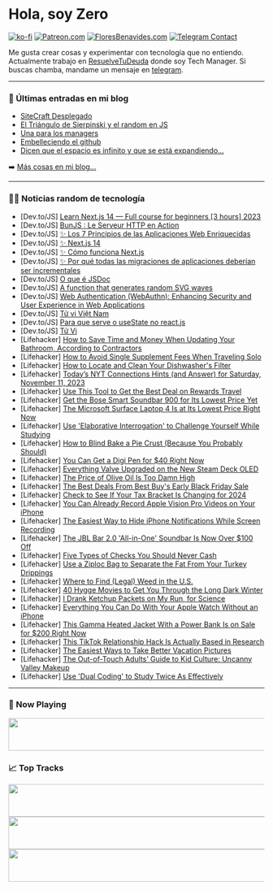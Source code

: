 # Hola, soy Zero

[![ko-fi](https://ko-fi.com/img/githubbutton_sm.svg)](https://ko-fi.com/J3J4N0LUK)
[![Patreon.com](https://img.shields.io/endpoint.svg?url=https%3A%2F%2Fshieldsio-patreon.vercel.app%2Fapi%3Fusername%3Dzerodragon%26type%3Dpatrons&style=for-the-badge)](https://patreon.com/zerodragon)
[![FloresBenavides.com](https://img.shields.io/website?down_message=oops&label=MiBlog&style=for-the-badge&up_message=online&url=https%3A%2F%2Ffloresbenavides.com)](https://floresbenavides.com)
[![Telegram Contact](https://img.shields.io/badge/escr%C3%ADbeme-ZeroDragon-%2326A5E4?style=for-the-badge&logo=telegram)](https://t.me/zerodragon)

Me gusta crear cosas y experimentar con tecnología que no entiendo.
Actualmente trabajo en [ResuelveTuDeuda](http://github.com/resuelve) donde soy Tech Manager.
Si buscas chamba, mandame un mensaje en [telegram](https://t.me/zerodragon).

---

### 📕 Últimas entradas en mi blog
<!-- BLOG-POST-LIST:START -->
- [SiteCraft Desplegado](https://floresbenavides.com/sitecraft-desplegado/)
- [El Triángulo de Sierpinski y el random en JS](https://floresbenavides.com/el-triangulo-de-sierpinski-y-el-random-en-js/)
- [Una para los managers](https://floresbenavides.com/una-para-los-managers/)
- [Embelleciendo el github](https://floresbenavides.com/embelleciendo-el-github/)
- [Dicen que el espacio es infinito y que se está expandiendo…](https://floresbenavides.com/dicen-que-el-espacio-es-infinito-y-que-se-esta-expandiendo/)
<!-- BLOG-POST-LIST:END -->

➡️ [Más cosas en mi blog...](https://floresbenavides.com)

---

### 👨‍💻 Noticias random de tecnología
<!-- TECH-POSTS:START -->
- [Dev.to/JS] [Learn Next.js 14 — Full course for beginners [3 hours] 2023](https://dev.to/guillaumeduhan/learn-nextjs-14-full-course-for-beginners-3-hours-2023-3lcg)
- [Dev.to/JS] [BunJS : Le Serveur HTTP en Action](https://dev.to/benoitpetit/le-serveur-http-de-bunjs-en-action-10bl)
- [Dev.to/JS] [✨ Los 7 Principios de las Aplicaciones Web Enriquecidas](https://dev.to/emapeire/los-7-principios-de-las-aplicaciones-web-enriquecidas-5d7)
- [Dev.to/JS] [✨ Next.js 14](https://dev.to/emapeire/nextjs-14-3je7)
- [Dev.to/JS] [✨ Cómo funciona Next.js](https://dev.to/emapeire/como-funciona-nextjs-1kba)
- [Dev.to/JS] [✨ Por qué todas las migraciones de aplicaciones deberían ser incrementales](https://dev.to/emapeire/por-que-todas-las-migraciones-de-aplicaciones-deberian-ser-incrementales-dm0)
- [Dev.to/JS] [O que é JSDoc](https://dev.to/cristuker/o-que-e-jsdoc-fdc)
- [Dev.to/JS] [A function that generates random SVG waves](https://dev.to/piko/a-function-that-generates-random-svg-waves-55pn)
- [Dev.to/JS] [Web Authentication &lpar;WebAuthn&rpar;: Enhancing Security and User Experience in Web Applications](https://dev.to/outstandingvick/web-authentication-webauthn-enhancing-security-and-user-experience-in-web-applications-43ai)
- [Dev.to/JS] [Tử vi Việt Nam](https://dev.to/tuvivn123/tu-vi-viet-nam-298i)
- [Dev.to/JS] [Para que serve o useState no react.js](https://dev.to/jeffersonfalves/para-que-serve-o-usestate-no-reactjs-2hcg)
- [Dev.to/JS] [Tử Vi](https://dev.to/tuvivn123/tu-vi-2928)
- [Lifehacker] [How to Save Time and Money When Updating Your Bathroom, According to Contractors](https://lifehacker.com/how-to-save-time-and-money-when-updating-your-bathroom-1851010323)
- [Lifehacker] [How to Avoid Single Supplement Fees When Traveling Solo](https://lifehacker.com/how-to-avoid-single-supplement-fees-when-traveling-solo-1851010320)
- [Lifehacker] [How to Locate and Clean Your Dishwasher&#39;s Filter](https://lifehacker.com/how-to-locate-and-clean-your-dishwashers-filter-1851010315)
- [Lifehacker] [Today’s NYT Connections Hints &lpar;and Answer&rpar; for Saturday, November 11, 2023](https://lifehacker.com/nyt-connections-answer-today-november-11-2023-1851007157)
- [Lifehacker] [Use This Tool to Get the Best Deal on Rewards Travel](https://lifehacker.com/use-this-tool-to-get-the-best-deal-on-rewards-travel-1851011723)
- [Lifehacker] [Get the Bose Smart Soundbar 900 for Its Lowest Price Yet](https://lifehacker.com/get-the-bose-smart-soundbar-900-for-its-lowest-price-ye-1851013073)
- [Lifehacker] [The Microsoft Surface Laptop 4 Is at Its Lowest Price Right Now](https://lifehacker.com/the-microsoft-surface-laptop-4-is-at-its-lowest-price-r-1851012902)
- [Lifehacker] [Use &#39;Elaborative Interrogation&#39; to Challenge Yourself While Studying](https://lifehacker.com/use-elaborative-interrogation-to-challenge-yourself-whi-1851011669)
- [Lifehacker] [How to Blind Bake a Pie Crust &lpar;Because You Probably Should&rpar;](https://lifehacker.com/how-to-blind-bake-a-pie-crust-because-you-probably-sho-1851012606)
- [Lifehacker] [You Can Get a Digi Pen for $40 Right Now](https://lifehacker.com/you-can-get-a-digi-pen-for-40-right-now-1851000905)
- [Lifehacker] [Everything Valve Upgraded on the New Steam Deck OLED](https://lifehacker.com/everything-valve-updated-for-the-steam-deck-oled-1851012321)
- [Lifehacker] [The Price of Olive Oil Is Too Damn High](https://lifehacker.com/the-best-substitutes-for-olive-oil-1851011974)
- [Lifehacker] [The Best Deals From Best Buy&#39;s Early Black Friday Sale](https://lifehacker.com/best-buys-black-friday-calendar-1850942632)
- [Lifehacker] [Check to See If Your Tax Bracket Is Changing for 2024](https://lifehacker.com/check-to-see-if-your-tax-bracket-is-changing-for-2024-1851011635)
- [Lifehacker] [You Can Already Record Apple Vision Pro Videos on Your iPhone](https://lifehacker.com/you-can-already-record-apple-vision-pro-videos-on-your-1851011585)
- [Lifehacker] [The Easiest Way to Hide iPhone Notifications While Screen Recording](https://lifehacker.com/the-easiest-way-to-hide-iphone-notifications-while-scre-1851011325)
- [Lifehacker] [The JBL Bar 2.0 &#39;All-in-One&#39; Soundbar Is Now Over $100 Off](https://lifehacker.com/the-jbl-bar-2-0-all-in-one-soundbar-is-now-over-100-of-1851011606)
- [Lifehacker] [Five Types of Checks You Should Never Cash](https://lifehacker.com/types-of-checks-you-should-never-cash-1851011208)
- [Lifehacker] [Use a Ziploc Bag to Separate the Fat From Your Turkey Drippings](https://lifehacker.com/use-a-ziploc-bag-to-separate-the-fat-from-your-turkey-d-1851010515)
- [Lifehacker] [Where to Find &lpar;Legal&rpar; Weed in the U.S.](https://lifehacker.com/where-is-weed-legal-1845595270)
- [Lifehacker] [40 Hygge Movies to Get You Through the Long Dark Winter](https://lifehacker.com/cozy-movies-with-hygge-vibes-1851003088)
- [Lifehacker] [I Drank Ketchup Packets on My Run, for Science](https://lifehacker.com/i-drank-ketchup-packets-on-my-run-for-science-1851011104)
- [Lifehacker] [Everything You Can Do With Your Apple Watch Without an iPhone](https://lifehacker.com/all-the-ways-you-can-use-the-apple-watch-without-an-iph-1851010672)
- [Lifehacker] [This Gamma Heated Jacket With a Power Bank Is on Sale for $200 Right Now](https://lifehacker.com/this-gamma-heated-jacket-with-a-power-bank-is-on-sale-f-1851000997)
- [Lifehacker] [This TikTok Relationship Hack Is Actually Based in Research](https://lifehacker.com/tiktok-relationship-bird-test-1851009635)
- [Lifehacker] [The Easiest Ways to Take Better Vacation Pictures](https://lifehacker.com/the-easiest-ways-to-take-better-vacation-pictures-1851009554)
- [Lifehacker] [The Out-of-Touch Adults’ Guide to Kid Culture: Uncanny Valley Makeup](https://lifehacker.com/the-out-of-touch-adults-guide-to-kid-culture-uncanny-1851010555)
- [Lifehacker] [Use &#39;Dual Coding&#39; to Study Twice As Effectively](https://lifehacker.com/use-dual-coding-to-study-twice-as-effectively-1851010396)<!-- TECH-POSTS:END -->

---

### 🎵 Now Playing
<a href="https://spotify-now-playing-dun.vercel.app/now-playing?open"><img src="https://spotify-now-playing-dun.vercel.app/now-playing" width="540" height="64"></a>

### 📈 Top Tracks
<a href="https://spotify-now-playing-dun.vercel.app/top-tracks?i=1&open"><img src="https://spotify-now-playing-dun.vercel.app/top-tracks?i=1" width="540" height="64"></a>
<a href="https://spotify-now-playing-dun.vercel.app/top-tracks?i=2&open"><img src="https://spotify-now-playing-dun.vercel.app/top-tracks?i=2" width="540" height="64"></a>
<a href="https://spotify-now-playing-dun.vercel.app/top-tracks?i=3&open"><img src="https://spotify-now-playing-dun.vercel.app/top-tracks?i=3" width="540" height="64"></a>
